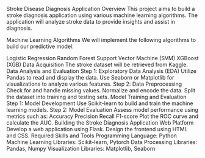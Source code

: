 Stroke Disease Diagnosis Application
Overview
This project aims to build a stroke diagnosis application using various machine learning algorithms. The application will analyze stroke data to provide insights and assist in diagnosis.

Machine Learning Algorithms
We will implement the following algorithms to build our predictive model:

Logistic Regression
Random Forest
Support Vector Machine (SVM)
XGBoost (XGB)
Data Acquisition
The stroke dataset will be retrieved from Kaggle.
Data Analysis and Evaluation
Step 1: Exploratory Data Analysis (EDA)
Utilize Pandas to read and display the data.
Use Seaborn or Matplotlib for visualizations to analyze various features.
Step 2: Data Preprocessing
Check for and handle missing values.
Normalize and encode the data.
Split the dataset into training and testing sets.
Model Training and Evaluation
Step 1: Model Development
Use Scikit-learn to build and train the machine learning models.
Step 2: Model Evaluation
Assess model performance using metrics such as:
Accuracy
Precision
Recall
F1-score
Plot the ROC curve and calculate the AUC.
Building the Stroke Diagnosis Application
Web Platform
Develop a web application using Flask.
Design the frontend using HTML and CSS.
Required Skills and Tools
Programming Language: Python
Machine Learning Libraries: Scikit-learn, Pytorch
Data Processing Libraries: Pandas, Numpy
Visualization Libraries: Matplotlib, Seaborn
